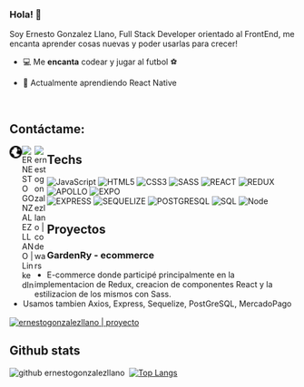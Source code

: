### Hola! 👋

Soy Ernesto Gonzalez Llano, Full Stack Developer orientado al FrontEnd, me encanta aprender cosas nuevas y poder usarlas para crecer!

- 💻 Me **encanta** codear y jugar al futbol ⚽

- 🌱 Actualmente aprendiendo React Native

<br />

## Contáctame:

[<img align="left" alt="ernesto gonzalez llano" width="22px" src="https://raw.githubusercontent.com/iconic/open-iconic/master/svg/globe.svg" />][website]
[<img align="left" alt="ERNESTO GONZALEZ LLANO | LinkedIn" width="22px" src="https://cdn.jsdelivr.net/npm/simple-icons@v3/icons/linkedin.svg" />][linkedin] 
[<img align="left" alt="ernestogonzalezllano | codewars" width="22px" src="https://cdn.jsdelivr.net/npm/simple-icons@3.12.1/icons/codewars.svg" />][codewars]

## Techs

![JavaScript](https://img.shields.io/badge/-JavaScript-000000?style=flat&logo=javascript)
![HTML5](https://img.shields.io/badge/-HTML5-000000?style=flat&logo=html5)
![CSS3](https://img.shields.io/badge/-CSS-000000?style=flat&logo=css3)
![SASS](https://img.shields.io/badge/-SASS-000000?style=flat&logo=sass)
![REACT](https://img.shields.io/badge/-REACT-000000?style=flat&logo=react)
![REDUX](https://img.shields.io/badge/-REDUX-000000?style=flat&logo=redux)
![APOLLO](http://img.shields.io/badge/-APOLLO-000000?style=flat&logo=apollo-graphql) 
![EXPO](http://img.shields.io/badge/-EXPO-000000?style=flat&logo=Expo) <br />
![EXPRESS](http://img.shields.io/badge/-EXPRESS.JS-000000?style=flat&logo=) 
![SEQUELIZE](http://img.shields.io/badge/-SEQUELIZE-000000?style=flat&logo=) 
![POSTGRESQL](https://img.shields.io/badge/-POSGRESQL-000000?style=flat&logo=postgresql)
![SQL](https://img.shields.io/badge/-SQL-000000?style=flat&logo=mysql)
![Node](https://img.shields.io/badge/-Node-000000?style=flat&logo=node.js) 

## Proyectos

 ### GardenRy - ecommerce
 - E-commerce donde participé principalmente en la implementacion de Redux, creacion de componentes React 
 y la estilizacion de los mismos con Sass.
 - Usamos tambien Axios, Express, Sequelize, PostGreSQL, MercadoPago
 
[<img align="center" alt="ernestogonzalezllano | proyecto" src="https://media1.giphy.com/media/6f0lFqDbigThyTUX3O/giphy.gif" />][gardenry]


## Github stats

<img align="left" alt="github ernestogonzalezllano" src="https://github-readme-stats.vercel.app/api?username=ernestogonzalezllano&show_icons=true" />    &nbsp;
[![Top Langs](https://github-readme-stats.vercel.app/api/top-langs/?username=ernestogonzalezllano)](https://github.com/anuraghazra/github-readme-stats) 









[website]: https://ernestogonzalezllano.vercel.app/
[linkedin]: https://www.linkedin.com/in/ernesto-gonzalez-llano/
[codewars]:https://www.codewars.com/users/ernestogonzalezllano
[gardenry]: https://gardenry.shop/
